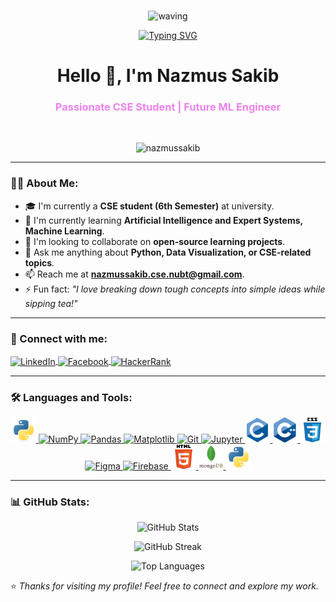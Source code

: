 <img src="https://camo.githubusercontent.com/ba9f3bd30647e352a3f5e1e45eb45c6ec7bad6155cd16aaedf4a426738da0ca5/68747470733a2f2f696e646f616e616c79746963612e636f6d2f7374617469632f696d616765732f62616e6e6572722e676966" alt="">

<div align="center">

![waving](https://capsule-render.vercel.app/api?type=waving&height=90&color=gradient)

[![Typing SVG](https://readme-typing-svg.herokuapp.com?font=Mouse+Memoirs&size=65&pause=500&color=06CD9C&vCenter=true&width=600&height=70&lines=Nazmus+Sakib;CSE+Student+%7C+AI+Enthusiast;Python+%7C+Data+Science+Learner)](https://git.io/typing-svg)

</div>

<h1 align="center"> Hello 👋, I'm Nazmus Sakib</h1>
<h3 align="center" style="color:violet">Passionate CSE Student | Future ML Engineer</h3>
<br>

<p align="center"> 
  <img src="https://komarev.com/ghpvc/?username=Nazmussakib247&label=Profile%20Views&color=0e75b6&style=flat" alt="nazmussakib" />  

---


### 🧑‍💻 About Me:

- 🎓 I'm currently a **CSE student (6th Semester)** at university.
- 📘 I'm currently learning **Artificial Intelligence and Expert Systems, Machine Learning**.
- 🤝 I'm looking to collaborate on **open-source learning projects**.
- 💬 Ask me anything about **Python, Data Visualization, or CSE-related topics**.
- 📫 Reach me at **nazmussakib.cse.nubt@gmail.com**.
- ⚡ Fun fact: *"I love breaking down tough concepts into simple ideas while sipping tea!"*

---

### 📌 Connect with me:

<p align="left">
  <a href="https://www.linkedin.com/in/nazmussakib247/" target="_blank" rel="noopener noreferrer">
    <img align="center" src="https://raw.githubusercontent.com/rahuldkjain/github-profile-readme-generator/master/src/images/icons/Social/linked-in-alt.svg" alt="LinkedIn" height="30" width="40" />
  </a>
  <a href="https://www.facebook.com/share/195sfi7DY9/" target="_blank" rel="noopener noreferrer">
    <img align="center" src="https://raw.githubusercontent.com/rahuldkjain/github-profile-readme-generator/master/src/images/icons/Social/facebook.svg" alt="Facebook" height="30" width="40" />
  </a>
  <a href="https://www.hackerrank.com/profile/nazmuss247" target="_blank" rel="noopener noreferrer">
    <img align="center" src="https://raw.githubusercontent.com/rahuldkjain/github-profile-readme-generator/master/src/images/icons/Social/hackerrank.svg" alt="HackerRank" height="30" width="40" />
  </a>
</p>

---

### 🛠 Languages and Tools:

<p align="center">
  <a href="https://www.python.org/" target="_blank" rel="noopener noreferrer">
    <img src="https://raw.githubusercontent.com/devicons/devicon/master/icons/python/python-original.svg" alt="Python" width="40" height="40" />
  </a>
  <a href="https://numpy.org/" target="_blank" rel="noopener noreferrer">
    <img src="https://upload.wikimedia.org/wikipedia/commons/3/31/NumPy_logo_2020.svg" alt="NumPy" width="40" height="40" />
  </a>
  <a href="https://pandas.pydata.org/" target="_blank" rel="noopener noreferrer">
    <img src="https://pandas.pydata.org/static/img/pandas_mark.svg" alt="Pandas" width="40" height="40" />
  </a>
  <a href="https://matplotlib.org/" target="_blank" rel="noopener noreferrer">
    <img src="https://upload.wikimedia.org/wikipedia/commons/8/84/Matplotlib_icon.svg" alt="Matplotlib" width="40" height="40" />
  </a>
  <a href="https://git-scm.com/" target="_blank" rel="noopener noreferrer">
    <img src="https://www.vectorlogo.zone/logos/git-scm/git-scm-icon.svg" alt="Git" width="40" height="40" />
  </a>
  <a href="https://jupyter.org/" target="_blank" rel="noopener noreferrer">
    <img src="https://upload.wikimedia.org/wikipedia/commons/3/38/Jupyter_logo.svg" alt="Jupyter" width="40" height="40" />
  </a>
  <a href="https://www.cprogramming.com/" target="_blank" rel="noopener noreferrer">
    <img src="https://raw.githubusercontent.com/devicons/devicon/master/icons/c/c-original.svg" alt="C" width="40" height="40" />
  </a>
  <a href="https://www.w3schools.com/cpp/" target="_blank" rel="noopener noreferrer">
    <img src="https://raw.githubusercontent.com/devicons/devicon/master/icons/cplusplus/cplusplus-original.svg" alt="C++" width="40" height="40" />
  </a>
  <a href="https://www.w3schools.com/css/" target="_blank" rel="noopener noreferrer">
    <img src="https://raw.githubusercontent.com/devicons/devicon/master/icons/css3/css3-original-wordmark.svg" alt="CSS3" width="40" height="40" />
  </a>
  <a href="https://www.figma.com/" target="_blank" rel="noopener noreferrer">
    <img src="https://www.vectorlogo.zone/logos/figma/figma-icon.svg" alt="Figma" width="40" height="40" />
  </a>
  <a href="https://firebase.google.com/" target="_blank" rel="noopener noreferrer">
    <img src="https://www.vectorlogo.zone/logos/firebase/firebase-icon.svg" alt="Firebase" width="40" height="40" />
  </a>
  <a href="https://www.w3.org/html/" target="_blank" rel="noopener noreferrer">
    <img src="https://raw.githubusercontent.com/devicons/devicon/master/icons/html5/html5-original-wordmark.svg" alt="HTML5" width="40" height="40" />
  </a>
  <a href="https://www.mongodb.com/" target="_blank" rel="noopener noreferrer">
    <img src="https://raw.githubusercontent.com/devicons/devicon/master/icons/mongodb/mongodb-original-wordmark.svg" alt="MongoDB" width="40" height="40" />
  </a>
  <a href="https://www.python.org/" target="_blank" rel="noopener noreferrer">
    <img src="https://raw.githubusercontent.com/devicons/devicon/master/icons/python/python-original.svg" alt="Python" width="40" height="40" />
  </a>
</p>

---

### 📊 GitHub Stats:

<p align="center">
  <img src="https://github-readme-stats.vercel.app/api?username=Nazmussakib247&show_icons=true&count_private=true&theme=radical" alt="GitHub Stats" />
</p>

<p align="center">
  <img src="https://github-readme-streak-stats.herokuapp.com/?user=Nazmussakib247&theme=radical" alt="GitHub Streak" />
</p>

<p align="center">
  <img src="https://github-readme-stats.vercel.app/api/top-langs/?username=Nazmussakib247&layout=compact&theme=radical" alt="Top Languages" />
</p>

⭐ *Thanks for visiting my profile! Feel free to connect and explore my work.*
